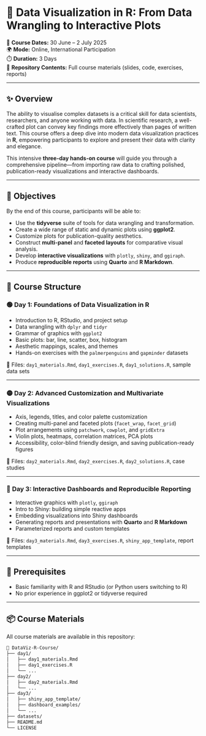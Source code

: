 # 🎨 Data Visualization in R: From Data Wrangling to Interactive Plots

📅 **Course Dates:** 30 June – 2 July 2025  
🌍 **Mode:** Online, International Participation  
⏱️ **Duration:** 3 Days  
📂 **Repository Contents:** Full course materials (slides, code, exercises, reports)

---

## ✨ Overview

The ability to visualise complex datasets is a critical skill for data scientists, researchers, and anyone working with data. In scientific research, a well-crafted plot can convey key findings more effectively than pages of written text. This course offers a deep dive into modern data visualization practices in **R**, empowering participants to explore and present their data with clarity and elegance.

This intensive **three-day hands-on course** will guide you through a comprehensive pipeline—from importing raw data to crafting polished, publication-ready visualizations and interactive dashboards.

---

## 🎯 Objectives

By the end of this course, participants will be able to:

- Use the **tidyverse** suite of tools for data wrangling and transformation.
- Create a wide range of static and dynamic plots using **ggplot2**.
- Customize plots for publication-quality aesthetics.
- Construct **multi-panel** and **faceted layouts** for comparative visual analysis.
- Develop **interactive visualizations** with `plotly`, `shiny`, and `ggiraph`.
- Produce **reproducible reports** using **Quarto** and **R Markdown**.

---

## 🧭 Course Structure

### 🟢 **Day 1: Foundations of Data Visualization in R**

- Introduction to R, RStudio, and project setup  
- Data wrangling with `dplyr` and `tidyr`  
- Grammar of graphics with `ggplot2`  
- Basic plots: bar, line, scatter, box, histogram  
- Aesthetic mappings, scales, and themes  
- Hands-on exercises with the `palmerpenguins` and `gapminder` datasets

📄 Files: `day1_materials.Rmd`, `day1_exercises.R`, `day1_solutions.R`, sample data sets

---

### 🟡 **Day 2: Advanced Customization and Multivariate Visualizations**

- Axis, legends, titles, and color palette customization  
- Creating multi-panel and faceted plots (`facet_wrap`, `facet_grid`)  
- Plot arrangements using `patchwork`, `cowplot`, and `gridExtra`  
- Violin plots, heatmaps, correlation matrices, PCA plots  
- Accessibility, color-blind friendly design, and saving publication-ready figures

📄 Files: `day2_materials.Rmd`, `day2_exercises.R`, `day2_solutions.R`, case studies

---

### 🔵 **Day 3: Interactive Dashboards and Reproducible Reporting**

- Interactive graphics with `plotly`, `ggiraph`  
- Intro to Shiny: building simple reactive apps  
- Embedding visualizations into Shiny dashboards  
- Generating reports and presentations with **Quarto** and **R Markdown**  
- Parameterized reports and custom templates

📄 Files: `day3_materials.Rmd`, `day3_exercises.R`, `shiny_app_template`, report templates

---

## 🧰 Prerequisites

- Basic familiarity with R and RStudio (or Python users switching to R)
- No prior experience in ggplot2 or tidyverse required

---

## 📦 Course Materials

All course materials are available in this repository:

```bash
📁 DataViz-R-Course/
├── day1/
│   ├── day1_materials.Rmd
│   ├── day1_exercises.R
│   └── ...
├── day2/
│   ├── day2_materials.Rmd
│   └── ...
├── day3/
│   ├── shiny_app_template/
│   ├── dashboard_examples/
│   └── ...
├── datasets/
├── README.md
└── LICENSE
